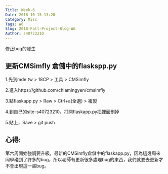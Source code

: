 ```yaml
---
Title: Week-6
Date: 2018-10-15 13:20
Category: Misc
Tags: W6
Slug: 2018-Fall-Project-Blog-W6
Author: s40723210
---
```


修正bug的發生

<!-- PELICAN_END_SUMMARY -->

更新CMSimfly 倉儲中的flaskspp.py
----

1.先到mde.tw > 18CP > 工具 > CMSimfly

2.進入https://github.com/chiamingyen/cmsimfly

3.點flaskapp.py > Raw > Ctrl+a(全選) > 複製

4.到自己的site-s40723210，打開flaskapp.py把裡面刪掉

5.貼上，Save > git push

心得:
----

第六周開始強調要升級，最新的CMSimfly倉儲中的flaskapp.py，因為這幾周來同學碰到了許多的bug，所以老師有更新很多處理bug的東西，我們就要去更新才不會出現這一些bug。



